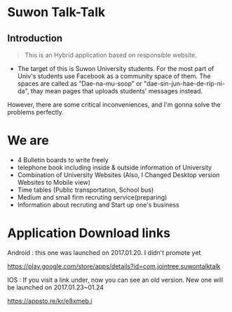 # Suwon Talk-Talk

## Introduction
> This is an Hybrid application based on responsible website.
- The target of this is Suwon University students.
For the most part of Univ's students use Facebook as a community space of them.
The spaces are called as "Dae-na-mu-soop" or "dae-sin-jun-hae-de-rip-ni-da", thay mean pages that uploads students' messages instead.

However, there are some critical inconveniences, and I'm gonna solve the problems perfectly.

# We are
- 4 Bulletin boards to write freely
- telephone book including inside & outside information of University
- Combination of University Websites (Also, I Changed Desktop version Websites to Mobile view)
- Time tables (Public transportation, School bus)
- Medium and small firm recruting service(preparing)
- Information about recruting and Start up one's business

# Application Download links

Android : this one was launched on 2017.01.20. I didn't promote yet

https://play.google.com/store/apps/details?id=com.jointree.suwontalktalk

IOS : If you visit a link under, now you can see an old version. New one will be launched on 2017.01.23~01.24

https://appsto.re/kr/e8xmeb.i
